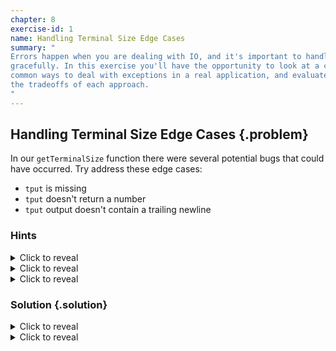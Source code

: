 ```yaml
---
chapter: 8
exercise-id: 1
name: Handling Terminal Size Edge Cases
summary: "
Errors happen when you are dealing with IO, and it's important to handle them
gracefully. In this exercise you'll have the opportunity to look at a couple of
common ways to deal with exceptions in a real application, and evaluate
the tradeoffs of each approach.
"
---
```


## Handling Terminal Size Edge Cases {.problem}

In our `getTerminalSize` function there were several potential bugs that could
have occurred.  Try address these edge cases:

 - `tput` is missing
 - `tput` doesn't return a number
 - `tput` output doesn't contain a trailing newline

### Hints
<div class="hints">

<details>
<summary>Click to reveal</summary>
<div class="details-body-outer">
<div class="details-body">
If an executable is missing, `readProcess` will throw an `IOException`.
</div>
</div>
</details>

<details>
<summary>Click to reveal</summary>
<div class="details-body-outer">
<div class="details-body">

The `readEither` function from `Text.Read` in `base` works like `read` except
that it returns a useful error message if it can't parse the string, instead of
generating a runtime error:

```haskell
λ readEither @Int "100"
Right 100

λ readEither @Int "one hundred"
Left "Prelude.read: no parse"
```
</div>
</div>
</details>

<details>
<summary>Click to reveal</summary>
<div class="details-body-outer">
<div class="details-body">

The `evaluate` function from `Control.Exception` in `base` will let handle
runtime exceptions in pure code, similar to the way you can handle `IO`
exceptions.

```haskell
λ import Control.Exception
λ catch @ErrorCall (evaluate 100) $ \err -> putStrLn ("runtime error: " <> show err) >> pure 0
100

λ catch @ErrorCall (evaluate $ error "oh no!") $ \err -> putStrLn ("runtime error: " <> show err) >> pure 0
runtime error: oh no!
CallStack (from HasCallStack):
  error, called at <interactive>:65:30 in interactive:Ghci4
0
```

</div>
</div>
</details>

</div>

### Solution {.solution}

<div class="solution">

<details>
<summary>Click to reveal</summary>
<div class="details-body-outer">
<div class="details-body">

This exercise asks us to consider three different potential errors. For the
moment we'll focus on the first problem: what should we do if `tput` is
missing. The next solution on this page will cover the remaining errors.

For now, let's narrow our focus down to just the parts of our our program that
are relevant. Specifically, the `getTerminalSize` and the `ScreenDimensions`
record. This will let us focus on the solution at hand without too much
extraneous code. As you work through the exercises for this chapter, try to
integration the solutions into your program. For now, let's look at the version
of `getTerminalSize` and `ScreenDimensions` that you should have after finishing
the chapter:

```haskell
data ScreenDimensions = ScreenDimensions
  { screenRows :: Int
  , screenColumns :: Int
  } deriving (Eq, Show)

getTerminalSize :: IO ScreenDimensions
getTerminalSize =
  case SystemInfo.os of
    "darwin" -> tputScreenDimensions
    "linux" -> tputScreenDimensions
    _other -> pure $ ScreenDimensions 25 80
  where
    tputScreenDimensions :: IO ScreenDimensions
    tputScreenDimensions =
      readProcess "tput" ["lines"] ""
      >>= \lines ->
        readProcess "tput" ["cols"] ""
        >>= \cols ->
              let lines' = read $ init lines
                  cols'  = read $ init cols
              in return $ ScreenDimensions lines' cols'
```

If `tput` is missing, it should throw an `IO` exception, so lets focus on
that. There are a couple of different ways we can go about dealing with an
exception caused by a missing executable:

  1. Catch the exception and return a default `ScreenDimensions` value.
  2. Don't catch the exception, and let the caller deal with it.
  3. Use `Either`. Return a `Right` value on success, or `Left` for an exception.

The first of these options is pretty straightforward. Let's write a version of
`getTerminalSize` that will return a default if any exception is raised. To do
that, we'll first need to import `IOException` and `catch` from `Control.Exception`:

```haskell
import Control.Exception (IOException, catch)
```

Next, let's add a new version of `getTerminalSize` that returns a default value
when we encounter an error. We'll call our new function `getTerminalSizeWithDefault`:

```haskell
getTerminalSizeWithDefault :: IO ScreenDimensions
getTerminalSizeWithDefault =
  catch @IOException tputScreenDimensions $ \_e -> pure (ScreenDimensions 25 80)
  where
    tputScreenDimensions :: IO ScreenDimensions
    tputScreenDimensions =
      readProcess "tput" ["lines"] ""
      >>= \lines ->
        readProcess "tput" ["cols"] ""
        >>= \cols ->
              let lines' = read $ init lines
                  cols'  = read $ init cols
              in return $ ScreenDimensions lines' cols'
```

You'll notice in this that our code has gotten a bit shorter, but still looks
largely similar to the earlier version. We've kept the original definition of
`tputScreenDimensions`, but now we're calling it through `catch` and returning
a default `ScreenDimensions` if there are any exceptions. Since we'll be
handling errors with `catch` we no longer need to check the operating system as
a way of guessing whether or not `tput` is likely to be installed.

The next approach we identified was to avoid catching any exceptions in
`getTerminalSize` and, instead, to catch an exception at the call site and deal
with it there. Right now we're calling `getTerminalSize` from `runHCat`:

```haskell
runHCat :: IO ()
runHCat = do
  targetFilePath <- do
    args <- handleArgs
    eitherToErr args
  contents <- do
    handle <- openFile targetFilePath ReadMode
    TextIO.hGetContents handle
  termSize <- getTerminalSize
  hSetBuffering stdout NoBuffering
  finfo <- fileInfo targetFilePath
  let pages = paginate termSize finfo contents
  showPages pages
```

Let's take a look at how we could handle an error in this function
instead. We'll still default to a 25x80 terminal if we can't get a default
terminal size, but this time we'll show the user a message telling them what
failed and letting them know that we're falling back to a default terminal size.

We'll do this by adding a new `where` binding named `terminalSizeWithErr`:

```haskell
terminalSizeWithErr = catch @IOError getTerminalSize $ \err ->
  Clock.getCurrentTime >>= \now ->
    let defaultTermSize = ScreenDimensions 25 80
        finfo = FileInfo "" 0 now False False False
        errText = Text.pack $
          "An error occurred while trying to get the screen dimensions:\n"
          <> show err
          <> "\nDefaulting to a terminal size of 80x25"
        msg = paginate defaultTermSize finfo errText
    in showPages msg >> pure defaultTermSize
```

As you can see, our new error handling function is quite a bit bigger than the
error handling we added when we defined `getTerminaSizeWithDefault`, but we're
also getting a much more featureful error handling implementation. We can
temporarily change the call to `tput` to something that doesn't exist so that we
can see our error handling working. You should see a message like this:

```
An error occurred while trying to get the screen dimensions:
tput-bad: readCreateProcess: posix_spawnp: does not exist (No such file or
directory)
Defaulting to a terminal size of 80x25
```

Notice that in this example output the text is wrapped to 80 characters. You can
also see in this screenshot that the text is wrapped to 80 characters even
though the terminal is larger:

![A screenshot of hcat error output wrapped to 80 columns](/images/solutions/chapter8/tput-error.webp)

Finally, let's look at how we might use `Either` for error handling. We can
start by making a minor change to `terminalSizeWithErr` to return a `Left` value
instead of a default `ScreenDimensions` when we catch an exception:

```haskell
getTerminalSizeEither =
  catch @IOException (Right <$> tputScreenDimensions) $ \e -> pure $ Left (show e)
  where
    tputScreenDimensions :: IO ScreenDimensions
    tputScreenDimensions =
      readProcess "tput" ["lines"] ""
      >>= \lines ->
        readProcess "tput" ["cols"] ""
        >>= \cols ->
              let lines' = read $ init lines
                  cols'  = read $ init cols
              in return $ ScreenDimensions lines' cols'
```

Since we're returning an explicit error, this function isn't a drop-in
replacement for `getTerminalSize` or `terminalSizeWithErr`. We'll need to handle
the error and then either exit or return a default value. We'll need to add a
few functions to do this, so let's go ahead and take a look at all of them
together:


```haskell
  where
    defaultScreenDimensions = ScreenDimensions 25 80
    showError finfo termSize err =
      showPages $ paginate termSize finfo err
    termSizeWithDefault finfo defaultTermSize = do
      termSize <- getTerminalSizeEither
      case termSize of
        Left err -> do
          showError finfo defaultTermSize (Text.pack err)
          pure defaultTermSize
        Right termSize' -> pure termSize'
     getTerminalSizeEither =
      catch @IOException (Right <$> tputScreenDimensions) $ \e -> pure $ Left (show e)
    tputScreenDimensions =
      readProcess "tput" ["lines"] ""
      >>= \lines ->
        readProcess "tput" ["cols"] ""
        >>= \cols ->
              let lines' = read $ init lines
                  cols'  = read $ init cols
              in return $ ScreenDimensions lines' cols'
```

In this example we've left `getTerminalSizeEither` and `tputScreenDimensions`
unchanged, but we've added three new `where` bindings. Like our other examples,
we need to create a default terminal size to use if we've encountered an
error. In this example, it's called `defaultScreenDimensions`. We've also added
a new function, `showError` that will print an error message to the
screen. Unlike the last example, we're not creating a rich error message
here. You're welcome to add a more robust error in your example if you
prefer. The last function we've added is `termSizeWithDefault`. This function
tries to get a terminal size, checks to see if we've gotten an error, and if so
prints the error message before returning a default value.

We've now looked at three different approaches to handling a missing `tput`
executable. All of the approaches we've tried have been pretty similar in how
they've dealt with errors. Where they differ is in where the errors are handled
and how they are communicated back to our user. There will be times when each of
the different approaches we've taken will be useful, so let's lay out the pros
and cons explicitly.

First, we wrote a function that handled the missing `tput` error entirely
internally and returned a default value. Handling the error when it happens
simplifies things for our callers, since they neither need to know about this
failure case nor explicitly handle it. The biggest drawback to this style of
error handling is that it's inflexible. In `getTerminalSizeWithDefault` we're
not giving the caller any choice about what to do when an error occurs. If the
caller wants to print an error message, try a different method of getting the
terminal size, or even exit the application they are out of luck. When something
goes wrong, caller won't even know that an error ocurred. The tradeoffs here
mean that this style of error handling is best used for private functions that are
internal to a module and not exported. When the function isn't general purpose
and we know that it's handling errors the way we want them handled, then it's a
more worthwhile tradeoff to keep the interface to the function easy to use.

Next we wrote a version of our function that didn't do any error handling, and
we allowed the caller to deal with the IO exception themselves. This approach
gives our caller all of the power. They can catch the exception and handle it
however they want- or they can ignore it entirely. If the caller chooses to
ignore the error it will bubble upwards until it's either caught by something
further up the callstack, or our program exits. It's always possible for IO
actions to raise exceptions, so we might expect that the caller will be
expecting exceptions and handling them already. In reality though, assuming that
users will know to deal with IO exceptions works best when the exceptions are
truly exceptional. We're assuming `tput` will exist, and it's a pretty common
utility so our example might pass that test, but it's something that we should
think about. When we don't catch the exception, we're telling our users that
this failure case should be treated the same as other exceptional situations
that might happen we we're doing IO.

Finally, we wrote a version of our code that uses `Either` rather than
exceptions for handling a bad call to `tput`. Of all the options we've looked
at, this is the best default approach to handling errors. Just like in our last
example, we're still letting the caller decide how they want to handle
errors. Since we're explicit about the fact that we might return an error if
`tput` isn't avaialble, we don't need to worry about the caller not realizing
failure is a possibility, so our code is much more likely to be used safely.

</div>
</div>
</details>

<details>
<summary>Click to reveal</summary>
<div class="details-body-outer">
<div class="details-body">

The last part of this solution spent a lot of time looking at different
approaches to handling IO exceptions when a call to `tput` fails, but we still
have to other edge cases to consider:

 - `tput` doesn't return a number
 - `tput` output doesn't contain a trailing newline

In the last part of this exersise we focused a lot of our time on catching
IO exceptions- either inside of the function that gets the terminal size, or
outside of it. Unfortunately neither of these errors will generate an IO
exception. We can easily write a quick test to validate that:

```haskell
module EffectiveHaskell.Exercises.Chapter8.ReadError where
import Control.Exception

readWithCatch :: String -> IO Int
readWithCatch input =
  catch @IOException readInput $ \_e -> pure 0
  where
    readInput = pure . read $ input
```

If we call `readWithCatch` and give it something other than a number, we'll
get a runtime error instead of `0`:

```haskell
λ readWithCatch "0"
0

λ readWithCatch "zero"
*** Exception: Prelude.read: no parse
```

It turns out that this situation isn't entirely hopeless. The `evaluate`
function from `Control.Exception` will let us create a new `IO` action from a
pure value, and in the process any runtime exceptions will get thrown and we can
`catch` them. Let's try it out:

```haskell
readWithCatch' :: String -> IO Int
readWithCatch' input =
  catch @ErrorCall readInput $ \_e -> pure 0
  where
    readInput = evaluate $ read input
```

You'll notice in this example we've changed the type of the exception we're
catching. Not all exceptions are `IOException`s, even though we're dealing with
an `IO`
action. [`ErrorCall`](https://hackage.haskell.org/package/base-4.18.0.0/docs/Control-Exception.html#t:ErrorCall)
is raised when something calls the `error` function.

This version of our code works, and we can test it out in `ghci`:

```haskell
λ readWithCatch' "zero"
0
λ readWithCatch' "1"
1
λ readWithCatch' "2"
2
λ readWithCatch' "three"
0
```

Clearly this code works as expected, but is it a good design? Using `evaluate`
means that we're turning otherwise pure code into an `IO` action so that we can
handle errors as exceptions. There are situations where this is a reasonable
design decision- for example writing tests where we want to catch and assert on
errors, or writing a server where an `error` while handling a particular request
should not take down the entire server. Still, when possible we should aim to
keep pure code pure. Thankfully, we have another option. The `Text.Read` module
in `base` has a function named `readEither` that will return an actual error
value instead of calling `error`:

```haskell
λ import Text.Read

λ readEither @Int "1"
Right 1

λ readEither @Int "2"
Right 2

λ readEither @Int "three"
Left "Prelude.read: no parse"
```

Getting back a pure `Either` value seems like a much nicer approach than
`evaluate`, so let's stick with it for now. There are two error cases that we
need to handle:

 - `tput` doesn't return a number
 - `tput` output doesn't contain a trailing newline

`readEither` solves the first problem, but we still need to address the second
problem. Our existing code assumes that the output we get will always be
newline-terminated, so it uses `init` to drop the last character. If the output
doesn't end with a newline for some reason, then we'll remove a character that
should have been part of the value we want to parse. Let's write a function to
handle this case.

There are two ways we might handle this. The "flexible” approach would say that
we should drop a newline at the end of the string if one is present, and
otherwise just try to parse the string as-is. The "strict” approach would
instead return an error if the string doesn't end in a newline as we
expect. For our purposes, we expect that the output should always be newline
terminated. If there's no newline, we can't be sure the rest of the text is
reliable, so we'll go with the strict approach.

We need to write a function called `nonEmptyStrStripNewline` that will either
return a non-empty string with the newline terminated from the end, or an
appropriate error. There are quite a few edge cases we'll need to deal with in
this function:

  - The string is empty
  - The string doesn't end with a newline
  - After removing the newline we're left with an empty string

We can handle all of these cases directly in our code, but there's an easier
way: the `unsnoc` function. It's a funny name for a function with a pretty
simple behavior: it takes the last element out of a list, and returns it
alongside the the newly shortened list. The name is a nod to the `uncons`
function that removes the head of list and returns it along with the tail.

Both `uncons` and `unsnoc` are common functions that are defined for quite a few
times, including `ByteString` and `Text`. They aren't defined for
ordinary lists in `Prelude`, but we can fix that!

```haskell
uncons :: [a] -> Maybe (a, [a])
uncons [] = Nothing
uncons (x:xs) = Just (x,xs)

unsnoc :: [a] -> Maybe ([a], a)
unsnoc = foldr go Nothing
  where
    go x Nothing = Just ([],x)
    go x (Just (xs,y)) = Just (x:xs, y)
```

Let's try them in `ghci`:

```haskell
-- uncons removes the first element in a list

λ uncons "abc"
Just ('a',"bc")

λ uncons "abcde"
Just ('a',"bcde")

λ uncons "a"
Just ('a',"")

λ uncons ""
Nothing

-- unsnoc removes the last element
λ unsnoc "abc"
Just ("ab",'c')

λ unsnoc "abcde"
Just ("abcd",'e')

λ unsnoc "a"
Just ("",'a')

λ unsnoc ""
Nothing
```

As you can see `unsnoc` lets us easily remove the last element from a list, and
returns `Nothing` if we try to pass it an empty list. This gives us a nice
starting point for a function that will strip the newline off of a non-empty
string, and parse whatever is left.

```haskell
nonEmptyStrStripNewline :: String -> Either String Int
nonEmptyStrStripNewline str =
  case unsnoc str of
    Nothing -> Left "empty string"
    Just ("", _) -> Left "empty string after removing terminator"
    Just (str', '\n') -> readEither str'
    Just (_, _) -> Left "missing newline"
```

Let's try this out in `ghci` to see if it does everything we need:

```haskell
λ nonEmptyStrStripNewline ""
Left "empty string"

λ nonEmptyStrStripNewline "\n"
Left "empty string after removing terminator"

λ nonEmptyStrStripNewline "one\n"
Left "Prelude.read: no parse"

λ nonEmptyStrStripNewline "one"
Left "missing newline"

λ nonEmptyStrStripNewline "100"
Left "missing newline"

λ nonEmptyStrStripNewline "100\n"
Right 100
```

Success! It looks like all of the various edge cases that we wanted to deal with
are handled. Next, we'll need to use this to write a new version of
`tputScreenDimensions` that will fetch the screen dimensions with `tput` and
parse them using our new function. Unfortunately, our first pass at this ends up
looking a little messy:

```haskell
tputScreenDimensions :: IO (Either String ScreenDimensions)
tputScreenDimensions = do
  termLines <- tputEither "lines"
  termCols <- tputEither "cols"
  pure $
     case termLines of
      Left err -> Left err
      Right termLines' ->
        case termCols of
          Left err -> Left err
          Right termCols' ->
            case nonEmptyStrStripNewline termLines' of
              Left err -> Left err
              Right parsedLines ->
                case nonEmptyStrStripNewline termCols' of
                  Left err -> Left err
                  Right parsedCols ->
                    Right $ ScreenDimensions parsedLines parsedCols

```

In Chapter 9 you'll learn how monads make patterns like this much more
readable. For now, we can live with the nested case statements, or we can write
some helper functions to make things a bit more readable:

```haskell
tputScreenDimensions :: IO (Either String ScreenDimensions)
tputScreenDimensions = do
  termLines <- tputEither "lines"
  termCols <- tputEither "cols"
  pure $
    let
      parsedTermLines = termLines `andThen` nonEmptyStrStripNewline
      parsedTermCols = termCols `andThen` nonEmptyStrStripNewline
    in applyRight ScreenDimensions parsedTermLines `applyEither` parsedTermCols

applyRight :: (a -> b) -> Either err a -> Either err b
applyRight _f (Left err) = Left err
applyRight f (Right val) = Right (f val)

applyEither :: Either err (a -> b) -> Either err a -> Either err b
applyEither (Left err) _val = Left err
applyEither (Right f) val = applyRight f val

andThen :: Either err a -> (a -> Either err b) -> Either err b
andThen val f =
  case val of
    Left err -> Left err
    Right val' -> f val'
```

The last thing we need to do is update `runHCat` with the new version of our
code.

```haskell
runHCat :: IO ()
runHCat = do
  targetFilePath <- do
    args <- handleArgs
    eitherToErr args
  contents <- do
    handle <- openFile targetFilePath ReadMode
    TextIO.hGetContents handle
  hSetBuffering stdout NoBuffering
  finfo <- fileInfo targetFilePath
  termSize <- termSizeWithDefault finfo defaultScreenDimensions
  let pages = paginate termSize finfo contents
  showPages pages
  where
    defaultScreenDimensions = ScreenDimensions 25 80
    showError finfo termSize err =
      showPages $ paginate termSize finfo err
    termSizeWithDefault finfo defaultTermSize = do
      termSize <- tputScreenDimensions
      case termSize of
        Left err -> do
          showError finfo defaultTermSize (Text.pack err)
          pure defaultTermSize
        Right termSize' -> pure termSize'
```

</div>
</div>
</details>

</div>
